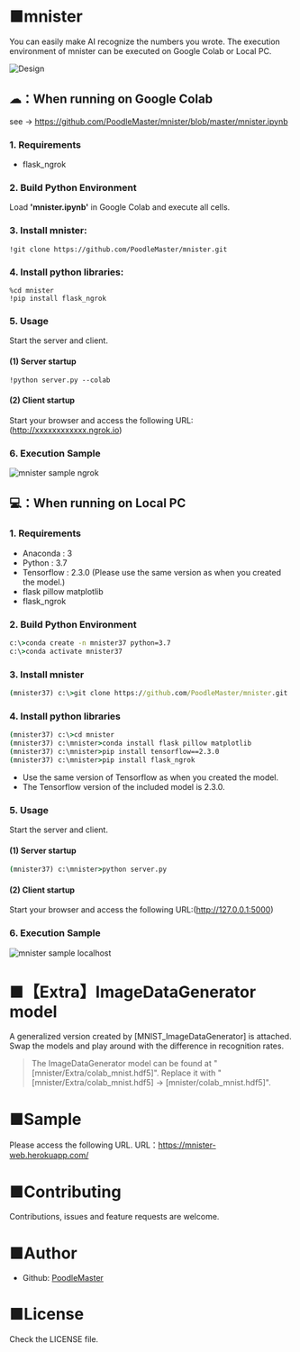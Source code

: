 # ■mnister
You can easily make AI recognize the numbers you wrote.
The execution environment of mnister can be executed on Google Colab or Local PC.

![Design](https://user-images.githubusercontent.com/69660581/93613488-e4e4b700-fa0b-11ea-807d-8a38d6c91363.png)

## ☁：When running on Google Colab
see -> https://github.com/PoodleMaster/mnister/blob/master/mnister.ipynb

### 1. Requirements
- flask_ngrok 

### 2. Build Python Environment
Load **'mnister.ipynb'** in Google Colab and execute all cells.

### 3. Install mnister:
```ipynb
!git clone https://github.com/PoodleMaster/mnister.git
```

### 4. Install python libraries:
```ipynb
%cd mnister
!pip install flask_ngrok
```

### 5. Usage
Start the server and client.

#### (1) Server startup
```ipynb
!python server.py --colab
```

#### (2) Client startup 
Start your browser and access the following URL:(http://xxxxxxxxxxxx.ngrok.io)

### 6. Execution Sample
![mnister sample ngrok](https://user-images.githubusercontent.com/69660581/93540466-b4ab0300-f98e-11ea-843b-6399cdbce4c2.gif)

## 💻：When running on Local PC

### 1. Requirements
- Anaconda : 3
- Python : 3.7
- Tensorflow : 2.3.0 (Please use the same version as when you created the model.)
- flask pillow matplotlib
- flask_ngrok 

### 2. Build Python Environment
```cmd
c:\>conda create -n mnister37 python=3.7
c:\>conda activate mnister37
```

### 3. Install mnister
```cmd
(mnister37) c:\>git clone https://github.com/PoodleMaster/mnister.git
```

### 4. Install python libraries
```cmd
(mnister37) c:\>cd mnister
(mnister37) c:\mnister>conda install flask pillow matplotlib
(mnister37) c:\mnister>pip install tensorflow==2.3.0
(mnister37) c:\mnister>pip install flask_ngrok
```
- Use the same version of Tensorflow as when you created the model.
- The Tensorflow version of the included model is 2.3.0.

### 5. Usage
Start the server and client.

#### (1) Server startup
```cmd
(mnister37) c:\mnister>python server.py
```
#### (2) Client startup 
Start your browser and access the following URL:(http://127.0.0.1:5000)

### 6. Execution Sample
![mnister sample localhost](https://user-images.githubusercontent.com/69660581/93540433-9d6c1580-f98e-11ea-97e0-ec2d3b98326a.gif)

# ■【Extra】ImageDataGenerator model
A generalized version created by [MNIST_ImageDataGenerator] is attached.
Swap the models and play around with the difference in recognition rates.

> The ImageDataGenerator model can be found at "[mnister/Extra/colab_mnist.hdf5]".
> Replace it with "[mnister/Extra/colab_mnist.hdf5] → [mnister/colab_mnist.hdf5]".

# ■Sample
Please access the following URL.
URL：https://mnister-web.herokuapp.com/

# ■Contributing
Contributions, issues and feature requests are welcome.

# ■Author
- Github: [PoodleMaster](https://github.com/PoodleMaster)

# ■License
Check the LICENSE file.
